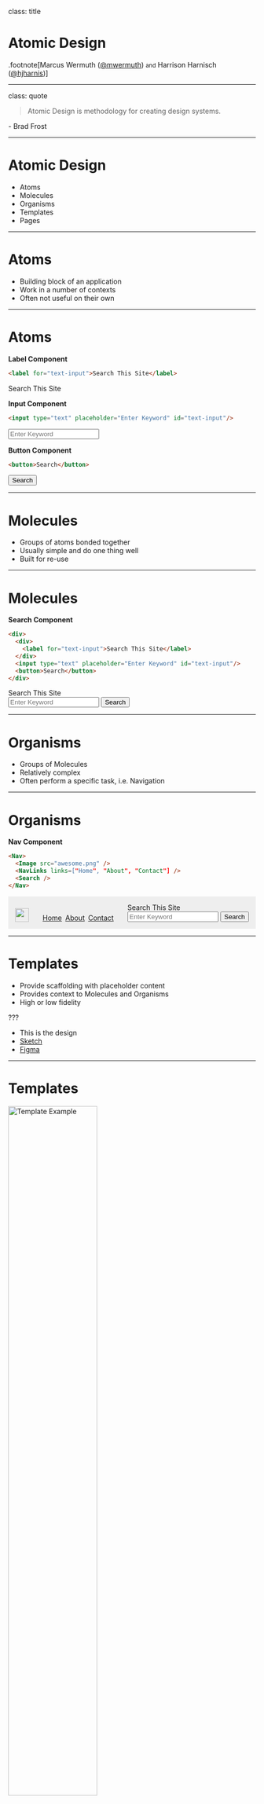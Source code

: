 class: title

# Atomic Design

.footnote[Marcus Wermuth ([@mwermuth](https://twitter.com/mwermuth)) <small>and</small> Harrison Harnisch ([@hjharnis](https://twitter.com/hjharnis))]

---

class: quote

> Atomic Design is methodology for creating design systems.

\- Brad Frost

---

# Atomic Design

- Atoms
- Molecules
- Organisms
- Templates
- Pages

---

# Atoms

- Building block of an application
- Work in a number of contexts
- Often not useful on their own

---

# Atoms

**Label Component**

```html
<label for="text-input">Search This Site</label>
```

<label for="text-input">Search This Site</label>

**Input Component**

```html
<input type="text" placeholder="Enter Keyword" id="text-input"/>
```

<input type="text" placeholder="Enter Keyword" id="text-input"/>

**Button Component**

```html
<button>Search</button>
```

<button>Search</button>

---

# Molecules

- Groups of atoms bonded together
- Usually simple and do one thing well
- Built for re-use

---

# Molecules

**Search Component**

```html
<div>
  <div>
    <label for="text-input">Search This Site</label>
  </div>
  <input type="text" placeholder="Enter Keyword" id="text-input"/>
  <button>Search</button>
</div>
```

<div>
  <div>
    <label for="text-input">Search This Site</label>
  </div>
  <input type="text" placeholder="Enter Keyword" id="text-input"/>
  <button>Search</button>
</div>

---

# Organisms

- Groups of Molecules
- Relatively complex
- Often perform a specific task, i.e. Navigation

---

# Organisms

**Nav Component**

```html
<Nav>
  <Image src="awesome.png" />
  <NavLinks links=["Home", "About", "Contact"] />
  <Search />
</Nav>
```

<nav style="display: flex; background: #eee; align-items: bottom; align-items: flex-end; padding: 1em;">
  <img src="/images/AtomicDesign/AwesomeFace.png" style="height: 2em; width: 2em;" />
  <ul style="display: flex; list-style: none; padding: 0; margin: 0; flex-grow: 1;">
    <li style="margin-left: 2em;"><a href="#">Home</a></li>
    <li style="margin-left: 0.5em;"><a href="#">About</a></li>
    <li style="margin-left: 0.5em;"><a href="#">Contact</a></li>
  </ul>
  <div>
    <div>
      <label for="text-input">Search This Site</label>
    </div>
    <input type="text" placeholder="Enter Keyword" id="text-input"/>
    <button>Search</button>
  </div>
</nav>

---

# Templates

- Provide scaffolding with placeholder content
- Provides context to Molecules and Organisms
- High or low fidelity

???
- This is the design
- [Sketch](https://sketchapp.com/)
- [Figma](https://figma.com)

---

# Templates

<img src="/images/AtomicDesign/TemplateExample.png" alt="Template Example" width="60%" />

---

# Page

- A Template populated with real content
- All Atoms and Molecules can be viewed in context
- Variations of inputs can be tested here

---

# Page

<img src="/images/AtomicDesign/PageExample.png" alt="Page Example" width="60%" />

---

# Atomic Design At Buffer

---

# Atomic Design for Mobile

---

# Why?
- there was no structure
- no dedicated Mobile Design Position
- making switch between products seamless

<img src="/images/AtomicDesign/history.gif" alt="Buffer Android History" width="30%" />

---

# Sketch Demo Mobile

---

# Benefits for Mobile

- quickly shift between abstract and concrete
- easily scalable
- A/B testing becomes easier

---

# How to do this?

---

class: segue

# Atomic Design For The Web

???

invert colors on this slide

---

# Atomic Design For The Web

- React components
- We conform to the concepts around atoms, molecules and pages
- Templates are a fuzzy area

???

- everything is technically a template with React

---

# Buffer Web - Atoms

- Buffer Components
- Work in many different contexts

<img src="/images/AtomicDesign/BufferComponents.png" alt="Buffer Components" width="20%" />

???

- the atoms
- stateless and functional
- show a quick demo of buffer components

---

# Buffer Web - Molecules

- Buffer Web Components
- Made up of Buffer Components

<img src="/images/AtomicDesign/BufferWebComponents.png" alt="Buffer Web Components" width="40%" />

???

- the molecules
- stateless and functional
- show a quick demo of buffer web components

---

# Buffer Web - Pages

- Made up of Molecules
- Sometimes need to use an Atom directly (labels are common)

???

- show a quick demo of the colab tool (or TODO: screenshot)

---

# Atom / Molecule / Page Flow

<img src="/images/AtomicDesign/AtomsMoleculesPages.png" alt="Buffer Pages" width="60%" />

???

- page is where we manage state
- page is where we compose molecules and atoms
- do a quick demo of changing button color (if time)

---

# Questions
